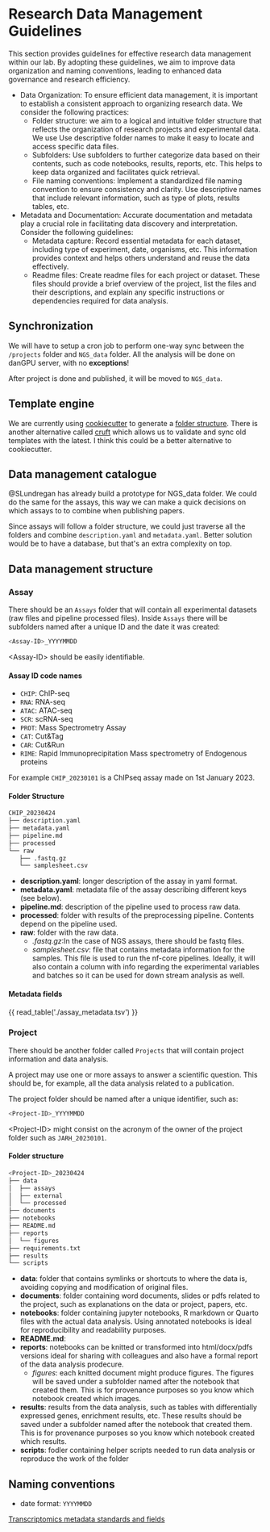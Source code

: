 # Research Data Management Guidelines

This section provides guidelines for effective research data management within our lab. By adopting these guidelines, we aim to improve data organization and naming conventions, leading to enhanced data governance and research efficiency.

- Data Organization:
  To ensure efficient data management, it is important to establish a consistent approach to organizing research data. We consider the following practices:
  - Folder structure: we aim to a logical and intuitive folder structure that reflects the organization of research projects and experimental data. We use Use descriptive folder names to make it easy to locate and access specific data files.
  - Subfolders: Use subfolders to further categorize data based on their contents, such as code notebooks, results, reports, etc. This helps to keep data organized and facilitates quick retrieval.
  - File naming conventions: Implement a standardized file naming convention to ensure consistency and clarity. Use descriptive names that include relevant information, such as type of plots, results tables, etc.
- Metadata and Documentation:
  Accurate documentation and metadata play a crucial role in facilitating data discovery and interpretation. Consider the following guidelines:
  - Metadata capture: Record essential metadata for each dataset, including type of experiment, date, organisms, etc. This information provides context and helps others understand and reuse the data effectively.
  - Readme files: Create readme files for each project or dataset. These files should provide a brief overview of the project, list the files and their descriptions, and explain any specific instructions or dependencies required for data analysis.

## Synchronization

We will have to setup a cron job to perform one-way sync between the `/projects`
folder and `NGS_data` folder. All the analysis will be done on danGPU server,
with no **exceptions**!

After project is done and published, it will be moved to `NGS_data`.

## Template engine

We are currently using [cookiecutter](https://github.com/cookiecutter/cookiecutter)
to generate a [folder structure](https://github.com/brickmanlab/project-template).
There is another alternative called [cruft](https://github.com/cruft/cruft) which
allows us to validate and sync old templates with the latest. I think this could
be a better alternative to cookiecutter.

<!-- **Note:** I think cruft sounds very useful if we might change the project template in future. Is it as easy to use as cookiecutter when just routinely creating the project folder (should be easy to use for all members of the lab)? -->

## Data management catalogue

@SLundregan has already build a prototype for NGS_data folder. We could do the
same for the assays, this way we can make a quick decisions on which assays to
to combine when publishing papers.

Since assays will follow a folder structure, we could just traverse all the
folders and combine `description.yaml` and `metadata.yaml`. Better solution
would be to have a database, but that's an extra complexity on top.

## Data management structure

### Assay

There should be an `Assays` folder that will contain all experimental datasets (raw files and pipeline processed files).
Inside `Assays` there will be subfolders named after a unique ID and the date it was created:

```bash
<Assay-ID>_YYYYMMDD
```

\<Assay-ID> should be easily identifiable.

#### Assay ID code names

- `CHIP`: ChIP-seq
- `RNA`: RNA-seq
- `ATAC`: ATAC-seq
- `SCR`: scRNA-seq
- `PROT`: Mass Spectrometry Assay
- `CAT`: Cut&Tag
- `CAR`: Cut&Run
- `RIME`: Rapid Immunoprecipitation Mass spectrometry of Endogenous proteins

<!-- **Note:** we do not know much about proteomics and mass spec data, neither imaging data.  -->

For example `CHIP_20230101` is a ChIPseq assay made on 1st January 2023.

#### **Folder Structure**

```bash
CHIP_20230424
├── description.yaml
├── metadata.yaml
├── pipeline.md
├── processed
└── raw
   ├── .fastq.gz
   └── samplesheet.csv
```

- **description.yaml**: longer description of the assay in yaml format.
- **metadata.yaml**: metadata file of the assay describing different keys (see below).
- **pipeline.md**: description of the pipeline used to process raw data.
- **processed**: folder with results of the preprocessing pipeline. Contents depend on the pipeline used.
- **raw**: folder with the raw data.
  - *.fastq.gz*:In the case of NGS assays, there should be fastq files.
  - *samplesheet.csv*: file that contains metadata information for the samples. This file is used to run the nf-core pipelines. Ideally, it will also contain a column with info regarding the experimental variables and batches so it can be used for down stream analysis as well.

#### Metadata fields

{{ read_table('./assay_metadata.tsv') }}

### Project

There should be another folder called `Projects` that will contain project information and data analysis.

A project may use one or more assays to answer a scientific question. This should be, for example, all the data analysis related
to a publication.

The project folder should be named after a unique identifier, such as:

```bash
<Project-ID>_YYYYMMDD
```

\<Project-ID> might consist on the acronym of the owner of the project folder such as `JARH_20230101`.

<!-- **Note:** I think this system might not be ideal, any other suggestion? -->

#### **Folder structure**

```bash
<Project-ID>_20230424
├── data
│  ├── assays
│  ├── external
│  └── processed
├── documents
├── notebooks
├── README.md
├── reports
│  └── figures
├── requirements.txt
├── results
└── scripts
```

- **data**: folder that contains symlinks or shortcuts to where the data is, avoiding copying and modification of original files.
- **documents**: folder containing word documents, slides or pdfs related to the project, such as explanations on the data or project, papers, etc.
- **notebooks**: folder containing jupyter notebooks, R markdown or Quarto files with the actual data analysis. Using annotated notebooks is ideal for reproducibility and readability purposes.
- **README.md**:
- **reports**: notebooks can be knitted or transformed into html/docx/pdfs versions ideal for sharing with colleagues and also have a formal report of the data analysis prodecure.
  - *figures*: each knitted document might produce figures. The figures will be saved under a subfolder named after the notebook that created them. This is for provenance purposes so you know which notebook created which images.
- **results**: results from the data analysis, such as tables with differentially expressed genes, enrichment results, etc. These results should be saved under a subfolder named after the notebook that created them. This is for provenance purposes so you know which notebook created which results.
- **scripts**: fodler containing helper scripts needed to run data analysis or reproduce the work of the folder

<!-- **Note**: maybe we can make an environment folder or put inside the scripts folder a Dockerfile that should give you an environment where you can reproduce the results of the folder? -->

<!-- **Note2**: shouldn't there be also a project_metadata.yaml here as well? also a project_description.yaml too? -->
<!-- **Note3**: I guess this info would be contained in the README.md? The README/project_description could direct the reader to the the project_metadata.yaml in the assays folder. Will there be a separate project_metadata.yaml for each dataset used (e.g. if both CHIPseq and RNAseq are used in a given project) or a single project_metadata.yaml with metatadata for all datasets used in the project? -->

## Naming conventions

- date format: `YYYYMMDD`

[Transcriptomics metadata standards and fields](https://faircookbook.elixir-europe.org/content/recipes/interoperability/transcriptomics-metadata.html#analysis-metadata)
